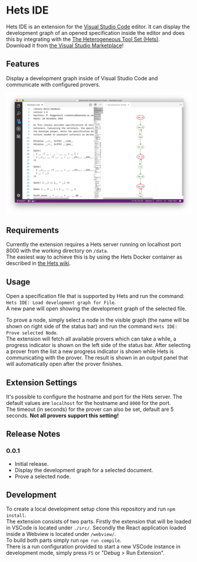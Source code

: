 # Hets IDE

Hets IDE is an extension for the [Visual Studio Code](https://code.visualstudio.com/) editor.
It can display the development graph of an opened specification inside the editor and does this by integrating with the [The Heterogeneous Tool Set (Hets)](http://hets.eu/).  
Download it from [the Visual Studio Marketplace](https://marketplace.visualstudio.com/items?itemName=spechub.hets-ide)!

## Features

Display a development graph inside of Visual Studio Code and communicate with configured provers.

![display graph](resources/graph.png)

## Requirements

Currently the extension requires a Hets server running on localhost port 8000 with the working directory on `/data`.  
The easiest way to achieve this is by using the Hets Docker container as described in [the Hets wiki](https://github.com/spechub/Hets/wiki/How-to-use-the-Hets-Docker-Container#1-hets-standalone-container).

## Usage

Open a specification file that is supported by Hets and run the command: `Hets IDE: Load development graph for File`.  
A new pane will open showing the development graph of the selected file.

To prove a node, simply select a node in the visible graph (the name will be shown on right side of the status bar) and run the command `Hets IDE: Prove selected Node`.  
The extension will fetch all available provers which can take a while, a progress indicator is shown on the left side of the status bar. After selecting a prover from the list a new progress indicator is shown while Hets is communicating with the prover. The result is shown in an output panel that will automatically open after the prover finishes.

## Extension Settings

It's possible to configure the hostname and port for the Hets server. The default values are `localhost` for the hostname and `8000` for the port.  
The timeout (in seconds) for the prover can also be set, default are 5 seconds. **Not all provers support this setting!**


## Release Notes

### 0.0.1

* Initial release.
* Display the development graph for a selected document.
* Prove a selected node.

## Development

To create a local development setup clone this repository and run `npm install`.  
The extension consists of two parts. Firstly the extension that will be loaded in VSCode is located under `./src/`. Secondly the React application loaded inside a Webview is located under `/webview/`.  
To build both parts simply run `npm run compile`.  
There is a run configuration provided to start a new VSCode instance in development mode, simply press `F5` or "Debug > Run Extension".
